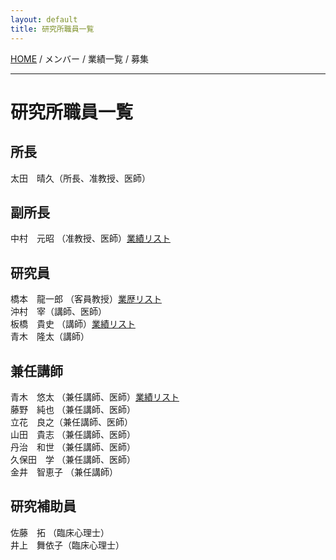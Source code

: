 ```yaml
---
layout: default
title: 研究所職員一覧
---
```

[HOME](https://middrshowa.github.io/) / メンバー / 業績一覧 / 募集

---
# 研究所職員一覧

## 所長
太田　晴久（所長、准教授、医師）  


## 副所長
中村　元昭 （准教授、医師）[業績リスト](https://scholar.google.com/citations?user=ZBhx9yAAAAAJ&hl=en)  


## 研究員
橋本　龍一郎 （客員教授）[業歴リスト](https://scholar.google.com/citations?user=GR0lq9kAAAAJ&hl=en)  
沖村　宰（講師、医師）  
板橋　貴史 （講師）[業績リスト](https://scholar.google.com/citations?user=mxAFng4AAAAJ&hl=en)  
青木　隆太（講師）  

## 兼任講師
青木　悠太 （兼任講師、医師）[業績リスト](https://scholar.google.com/citations?user=46HN7h0AAAAJ&hl=en)  
藤野　純也 （兼任講師、医師）  
立花　良之（兼任講師、医師）  
山田　貴志 （兼任講師、医師）  
丹治　和世 （兼任講師、医師）  
久保田　学 （兼任講師、医師）  
金井　智恵子 （兼任講師）  

## 研究補助員
佐藤　拓 （臨床心理士）  
井上　舞依子（臨床心理士）  